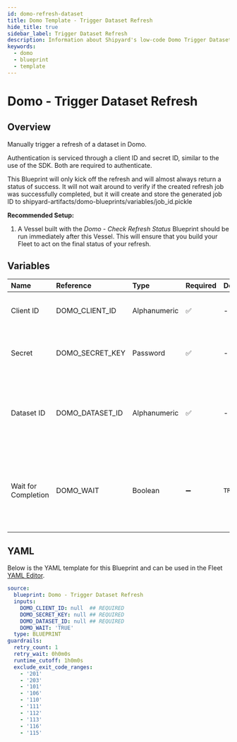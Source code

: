 ```yaml
---
id: domo-refresh-dataset
title: Domo Template - Trigger Dataset Refresh
hide_title: true
sidebar_label: Trigger Dataset Refresh
description: Information about Shipyard's low-code Domo Trigger Dataset Refresh blueprint. Manually trigger a refresh of a dataset in Domo.
keywords:
  - domo
  - blueprint
  - template
---
```


# Domo - Trigger Dataset Refresh

## Overview

Manually trigger a refresh of a dataset in Domo.

Authentication is serviced through a client ID and secret ID, similar to the use of the SDK. Both are required to authenticate.

This Blueprint will only kick off the refresh and will almost always return a status of success. It will not wait around to verify if the created refresh job was successfully completed, but it will create and store the generated job ID to shipyard-artifacts/domo-blueprints/variables/job_id.pickle

**Recommended Setup:**

1. A Vessel built with the _Domo - Check Refresh Status_ Blueprint should be run immediately after this Vessel. This will ensure that you build your Fleet to act on the final status of your refresh.

## Variables

| Name | Reference | Type | Required | Default | Options | Description             |
|:-----|:----------|:-----|:---------|:--------|:--------|:------------------------|
| Client ID | DOMO_CLIENT_ID | Alphanumeric | :white_check_mark: | - | - | Client ID of your organization's Domo App. |
| Secret | DOMO_SECRET_KEY | Password | :white_check_mark: | - | - | Secret associated with the provided Client ID. |
| Dataset ID | DOMO_DATASET_ID | Alphanumeric | :white_check_mark: | - | - | UUID of the dataset you want to download, typically found at the end of the URL. |
| Wait for Completion | DOMO_WAIT | Boolean | :heavy_minus_sign: | `TRUE` | - | Whether the blueprint should wait for the Domo refresh to finish. It is recommended to set this to TRUE. |




## YAML

Below is the YAML template for this Blueprint and can be used in the
Fleet [YAML Editor](../../reference/fleets/yaml-editor.md).

```yaml
source:
  blueprint: Domo - Trigger Dataset Refresh
  inputs:
    DOMO_CLIENT_ID: null  ## REQUIRED
    DOMO_SECRET_KEY: null ## REQUIRED
    DOMO_DATASET_ID: null ## REQUIRED
    DOMO_WAIT: 'TRUE'
  type: BLUEPRINT
guardrails:
  retry_count: 1
  retry_wait: 0h0m0s
  runtime_cutoff: 1h0m0s
  exclude_exit_code_ranges:
    - '201'
    - '203'
    - '101'
    - '106'
    - '110'
    - '111'
    - '112'
    - '113'
    - '116'
    - '115'
 ```


